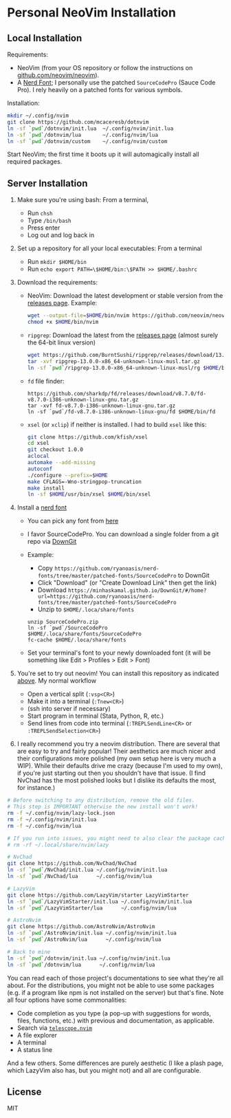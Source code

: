 Personal NeoVim Installation
============================

Local Installation
------------------

Requirements:

- NeoVim (from your OS repository or follow the instructions on [github.com/neovim/neovim](https://github.com/neovim/neovim)).
- A [Nerd Font](https://github.com/ryanoasis/nerd-fonts); I personally use the patched `SourceCodePro` (Sauce Code Pro). I rely heavily on a patched fonts for various symbols.

Installation:

```bash
mkdir ~/.config/nvim
git clone https://github.com/mcaceresb/dotnvim
ln -sf `pwd`/dotnvim/init.lua  ~/.config/nvim/init.lua
ln -sf `pwd`/dotnvim/lua       ~/.config/nvim/lua
ln -sf `pwd`/dotnvim/custom    ~/.config/nvim/custom
```

Start NeoVim; the first time it boots up it will automagically install all required packages.

Server Installation
-------------------

1. Make sure you're using bash: From a terminal,

    - Run `chsh`
    - Type `/bin/bash`
    - Press enter
    - Log out and log back in

2. Set up a repository for all your local executables: From a terminal

    - Run `mkdir $HOME/bin`
    - Run `echo export PATH=\$HOME/bin:\$PATH >> $HOME/.bashrc`

3. Download the requirements:

    - NeoVim: Download the latest development or stable version from the [releases page](https://github.com/neovim/neovim/releases). Example:

        ```bash
        wget --output-file=$HOME/bin/nvim https://github.com/neovim/neovim/releases/download/v0.9.1/nvim.appimage
        chmod +x $HOME/bin/nvim
        ```

    - `ripgrep`: Download the latest from the [releases page](https://github.com/BurntSushi/ripgrep/releases) (almost surely the 64-bit linux version)

        ```bash
        wget https://github.com/BurntSushi/ripgrep/releases/download/13.0.0/ripgrep-13.0.0-x86_64-unknown-linux-musl.tar.gz
        tar -xvf ripgrep-13.0.0-x86_64-unknown-linux-musl.tar.gz
        ln -sf `pwd`/ripgrep-13.0.0-x86_64-unknown-linux-musl/rg $HOME/bin/rg
        ```

    - `fd` file finder:

        ```
        https://github.com/sharkdp/fd/releases/download/v8.7.0/fd-v8.7.0-i386-unknown-linux-gnu.tar.gz
        tar -xvf fd-v8.7.0-i386-unknown-linux-gnu.tar.gz
        ln -sf `pwd`/fd-v8.7.0-i386-unknown-linux-gnu/fd $HOME/bin/fd
        ```

    - `xsel` (or `xclip`) if neither is installed. I had to build `xsel` like this:

        ```bash
        git clone https://github.com/kfish/xsel
        cd xsel
        git checkout 1.0.0
        aclocal
        automake --add-missing
        autoconf
        ./configure --prefix=$HOME
        make CFLAGS=-Wno-stringpop-truncation
        make install
        ln -sf $HOME/usr/bin/xsel $HOME/bin/xsel
        ```

4. Install a [nerd font](https://github.com/ryanoasis/nerd-fonts)

    - You can pick any font from [here](https://github.com/ryanoasis/nerd-fonts/tree/master/patched-fonts)
    - I favor SourceCodePro. You can download a single folder from a git repo via [DownGit](https://minhaskamal.github.io/DownGit/#/home)
    - Example: 

        - Copy `https://github.com/ryanoasis/nerd-fonts/tree/master/patched-fonts/SourceCodePro` to DownGit
        - Click "Download" (or "Create Download Link" then get the link)
        - Download `https://minhaskamal.github.io/DownGit/#/home?url=https://github.com/ryanoasis/nerd-fonts/tree/master/patched-fonts/SourceCodePro`
        - Unzip to `$HOME/.loca/share/fonts`

        ```
        unzip SourceCodePro.zip
        ln -sf `pwd`/SourceCodePro $HOME/.loca/share/fonts/SourceCodePro
        fc-cache $HOME/.loca/share/fonts
        ```

    - Set your terminal's font to your newly downloaded font (it will be something like Edit > Profiles > Edit > Font)

5. You're set to try out neovim! You can install this repository as indicated [above](#local-installation). My normal workflow

    - Open a vertical split (`:vsp<CR>`)
    - Make it into a terminal (`:Tnew<CR>`)
    - (ssh into server if necessary)
    - Start program in terminal (Stata, Python, R, etc.)
    - Send lines from code into terminal (`:TREPLSendLine<CR>` or `:TREPLSendSelection<CR>`)

6. I really recommend you try a neovim distribution. There are several that are easy to try and fairly popular! Their aesthetics are much nicer and their configurations more polished (my own setup here is very much a WIP). While their defaults drive me crazy (because I'm used to my own), if you're just starting out then you shouldn't have that issue. (I find NvChad has the most polished looks but I dislike its defaults the most, for instance.)

```bash
# Before switching to any distribution, remove the old files.
# This step is IMPORTANT otherwise the new install won't work!
rm -f ~/.config/nvim/lazy-lock.json
rm -f ~/.config/nvim/init.lua
rm -f ~/.config/nvim/lua

# If you run into issues, you might need to also clear the package cache
# rm -rf ~/.local/share/nvim/lazy

# NvChad
git clone https://github.com/NvChad/NvChad
ln -sf `pwd`/NvChad/init.lua ~/.config/nvim/init.lua
ln -sf `pwd`/NvChad/lua      ~/.config/nvim/lua

# LazyVim
git clone https://github.com/LazyVim/starter LazyVimStarter
ln -sf `pwd`/LazyVimStarter/init.lua ~/.config/nvim/init.lua
ln -sf `pwd`/LazyVimStarter/lua      ~/.config/nvim/lua

# AstroNvim
git clone https://github.com/AstroNvim/AstroNvim
ln -sf `pwd`/AstroNvim/init.lua ~/.config/nvim/init.lua
ln -sf `pwd`/AstroNvim/lua      ~/.config/nvim/lua

# Back to mine
ln -sf `pwd`/dotnvim/init.lua ~/.config/nvim/init.lua
ln -sf `pwd`/dotnvim/lua      ~/.config/nvim/lua
```

You can read each of those project's documentations to see what they're all about. For the distributions, you might not be able to use some packages (e.g. if a program like npm is not installed on the server) but that's fine. Note all four options have some commonalities:

- Code completion as you type (a pop-up with suggestions for words, files, functions, etc.) with previous and documentation, as applicable.
- Search via [`telescope.nvim`](https://github.com/nvim-telescope/telescope.nvim)
- A file explorer
- A terminal
- A status line

And a few others. Some differences are purely aesthetic (I like a plash page, which LazyVim also has, but you might not) and all are configurable.

License
-------

MIT
